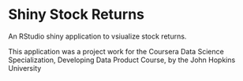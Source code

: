 # Shiny Stock Returns

An RStudio shiny application to vsiualize stock returns.

This application was a project work for the Coursera Data Science Specialization, Developing Data Product Course, by the John Hopkins University